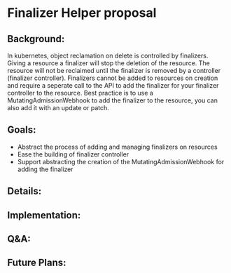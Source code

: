 # Finalizer Helper proposal

## Background:
In kubernetes, object reclamation on delete is controlled by finalizers. Giving a resource a finalizer will 
stop the deletion of the resource. The resource will not be reclaimed until the finalizer is removed by a controller 
(finalizer controller). Finalizers cannot be added to resources on creation and require a seperate call to the API to
add the finalizer for your finalizer controller to the resource. Best practice is to use a MutatingAdmissionWebhook to
add the finalizer to the resource, you can also add it with an update or patch.

## Goals:
* Abstract the process of adding and managing finalizers on resources
* Ease the building of finalizer controller
* Support abstracting the creation of the MutatingAdmissionWebhook for adding the finalizer

## Details:

## Implementation:

## Q&A:

## Future Plans:
